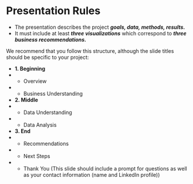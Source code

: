 # Presentation Rules
- The presentation describes the project ***goals, data, methods, results.***
- It must include at least ***three visualizations*** which correspond to ***three business recommendations.***

We recommend that you follow this structure, although the slide titles should be specific to your project:
- **1. Beginning**
- - Overview
- - Business Understanding
- **2. Middle**
- - Data Understanding
- - Data Analysis
- **3. End**
- - Recommendations
- - Next Steps
- - Thank You (This slide should include a prompt for questions as well as your contact information (name and LinkedIn profile))
